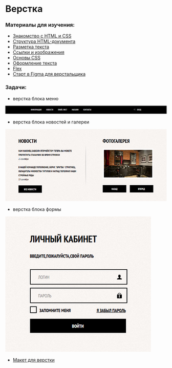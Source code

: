 # Верстка

### Материалы для изучения:

- [Знакомство с HTML и CSS](https://htmlacademy.ru/courses/297)
- [Структура HTML-документа](https://htmlacademy.ru/courses/299)
- [Разметка текста](https://htmlacademy.ru/courses/301)
- [Ссылки и изображения](https://htmlacademy.ru/courses/305)
- [Основы CSS](https://htmlacademy.ru/courses/307)
- [Оформление текста](https://htmlacademy.ru/courses/309)
- [Flex](https://tpverstak.ru/flex-cheatsheet/)
- [Старт в Figma для верстальщика](https://htmlacademy.ru/blog/boost/tools/figma?utm_source=google&utm_medium=cpc&utm_campaign=rf_dsa_9730782229&keyword=&gclid=CjwKCAjwlYCHBhAQEiwA4K21m2ZkDapWrIW_6TxoDoqZNdIKqfOXhY0F2rYbjMsmxwdGD0TpliPZuRoCFLUQAvD_BwE)



### Задачи:

- верстка блока меню

![Сверстать блок](../image/block-menu.png)

- верстка блока новостей и галереи

![Сверстать блок](../image/block-news.png)

- верстка блока формы

![Сверстать блок](../image/form.png)

- [Макет для верстки](https://www.figma.com/file/fn7TA4MCrTj7Ad2dAPja7Q/Freebie-Agency?node-id=0%3A1)





  